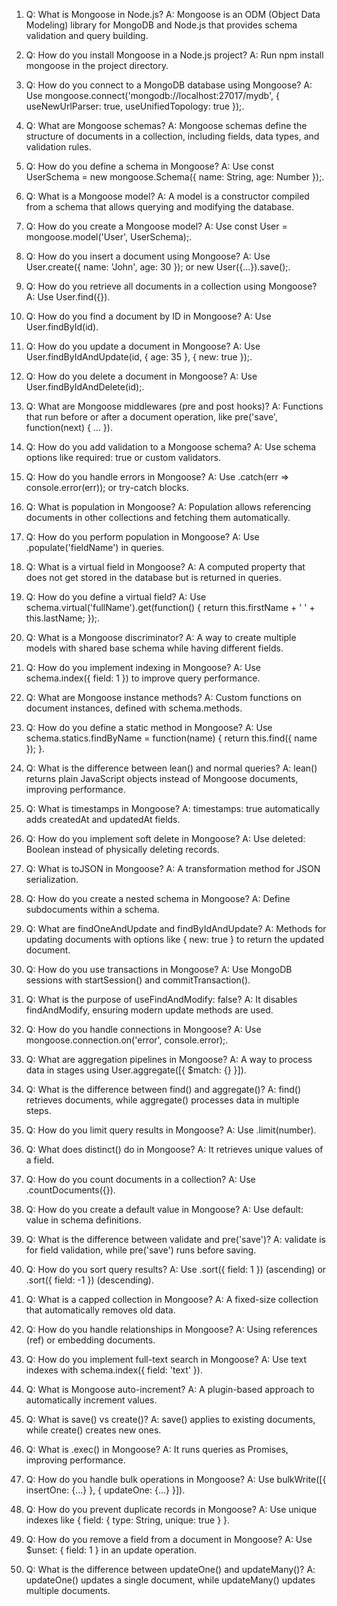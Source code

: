 1. Q: What is Mongoose in Node.js?
   A: Mongoose is an ODM (Object Data Modeling) library for MongoDB and Node.js that provides schema validation and query building.

2. Q: How do you install Mongoose in a Node.js project?
   A: Run npm install mongoose in the project directory.

3. Q: How do you connect to a MongoDB database using Mongoose?
   A: Use mongoose.connect('mongodb://localhost:27017/mydb', { useNewUrlParser: true, useUnifiedTopology: true });.

4. Q: What are Mongoose schemas?
   A: Mongoose schemas define the structure of documents in a collection, including fields, data types, and validation rules.

5. Q: How do you define a schema in Mongoose?
   A: Use const UserSchema = new mongoose.Schema({ name: String, age: Number });.

6. Q: What is a Mongoose model?
   A: A model is a constructor compiled from a schema that allows querying and modifying the database.

7. Q: How do you create a Mongoose model?
   A: Use const User = mongoose.model('User', UserSchema);.

8. Q: How do you insert a document using Mongoose?
   A: Use User.create({ name: 'John', age: 30 }); or new User({...}).save();.

9. Q: How do you retrieve all documents in a collection using Mongoose?
   A: Use User.find({}).

10. Q: How do you find a document by ID in Mongoose?
    A: Use User.findById(id).

11. Q: How do you update a document in Mongoose?
    A: Use User.findByIdAndUpdate(id, { age: 35 }, { new: true });.

12. Q: How do you delete a document in Mongoose?
    A: Use User.findByIdAndDelete(id);.

13. Q: What are Mongoose middlewares (pre and post hooks)?
    A: Functions that run before or after a document operation, like pre('save', function(next) { ... }).

14. Q: How do you add validation to a Mongoose schema?
    A: Use schema options like required: true or custom validators.

15. Q: How do you handle errors in Mongoose?
    A: Use .catch(err => console.error(err)); or try-catch blocks.

16. Q: What is population in Mongoose?
    A: Population allows referencing documents in other collections and fetching them automatically.

17. Q: How do you perform population in Mongoose?
    A: Use .populate('fieldName') in queries.

18. Q: What is a virtual field in Mongoose?
    A: A computed property that does not get stored in the database but is returned in queries.

19. Q: How do you define a virtual field?
    A: Use schema.virtual('fullName').get(function() { return this.firstName + ' ' + this.lastName; });.

20. Q: What is a Mongoose discriminator?
    A: A way to create multiple models with shared base schema while having different fields.

21. Q: How do you implement indexing in Mongoose?
    A: Use schema.index({ field: 1 }) to improve query performance.

22. Q: What are Mongoose instance methods?
    A: Custom functions on document instances, defined with schema.methods.

23. Q: How do you define a static method in Mongoose?
    A: Use schema.statics.findByName = function(name) { return this.find({ name }); }.

24. Q: What is the difference between lean() and normal queries?
    A: lean() returns plain JavaScript objects instead of Mongoose documents, improving performance.

25. Q: What is timestamps in Mongoose?
    A: timestamps: true automatically adds createdAt and updatedAt fields.

26. Q: How do you implement soft delete in Mongoose?
    A: Use deleted: Boolean instead of physically deleting records.

27. Q: What is toJSON in Mongoose?
    A: A transformation method for JSON serialization.

28. Q: How do you create a nested schema in Mongoose?
    A: Define subdocuments within a schema.

29. Q: What are findOneAndUpdate and findByIdAndUpdate?
    A: Methods for updating documents with options like { new: true } to return the updated document.

30. Q: How do you use transactions in Mongoose?
    A: Use MongoDB sessions with startSession() and commitTransaction().

31. Q: What is the purpose of useFindAndModify: false?
    A: It disables findAndModify, ensuring modern update methods are used.

32. Q: How do you handle connections in Mongoose?
    A: Use mongoose.connection.on('error', console.error);.

33. Q: What are aggregation pipelines in Mongoose?
    A: A way to process data in stages using User.aggregate([{ $match: {} }]).

34. Q: What is the difference between find() and aggregate()?
    A: find() retrieves documents, while aggregate() processes data in multiple steps.

35. Q: How do you limit query results in Mongoose?
    A: Use .limit(number). 

36. Q: What does distinct() do in Mongoose?
    A: It retrieves unique values of a field.

37. Q: How do you count documents in a collection?
    A: Use .countDocuments({}).

38. Q: How do you create a default value in Mongoose?
    A: Use default: value in schema definitions.

39. Q: What is the difference between validate and pre('save')?
    A: validate is for field validation, while pre('save') runs before saving.

40. Q: How do you sort query results?
    A: Use .sort({ field: 1 }) (ascending) or .sort({ field: -1 }) (descending).

41. Q: What is a capped collection in Mongoose?
    A: A fixed-size collection that automatically removes old data.

42. Q: How do you handle relationships in Mongoose?
    A: Using references (ref) or embedding documents.

43. Q: How do you implement full-text search in Mongoose?
    A: Use text indexes with schema.index({ field: 'text' }).

44. Q: What is Mongoose auto-increment?
    A: A plugin-based approach to automatically increment values.

45. Q: What is save() vs create()?
    A: save() applies to existing documents, while create() creates new ones.

46. Q: What is .exec() in Mongoose?
    A: It runs queries as Promises, improving performance.

47. Q: How do you handle bulk operations in Mongoose?
    A: Use bulkWrite([{ insertOne: {...} }, { updateOne: {...} }]).

48. Q: How do you prevent duplicate records in Mongoose?
    A: Use unique indexes like { field: { type: String, unique: true } }.

49. Q: How do you remove a field from a document in Mongoose?
    A: Use $unset: { field: 1 } in an update operation.

50. Q: What is the difference between updateOne() and updateMany()?
    A: updateOne() updates a single document, while updateMany() updates multiple documents.

